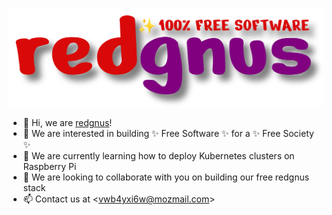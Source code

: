 <!--
  SPDX-FileCopyrightText: 2021 Pablo Hörtner
  SPDX-License-Identifier:  CC-BY-SA-4.0
  https://spdx.org/licenses/CC-BY-SA-4.0
-->

![redgnus logo](https://raw.githubusercontent.com/redgnus/logo/main/logo.svg)

- 👋 Hi, we are [redgnus](https://twitter.com/redgnus)!
- 👀 We are interested in building ✨ Free Software ✨ for a ✨ Free Society ✨
- 🌱 We are currently learning how to deploy Kubernetes clusters on Raspberry Pi
- 💞️ We are looking to collaborate with you on building our free redgnus stack
- 📫 Contact us at <<vwb4yxi6w@mozmail.com>>
